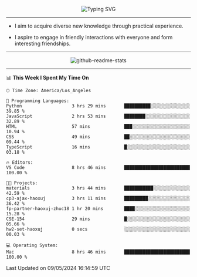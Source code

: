 <p align="center">
  <img src="https://readme-typing-svg.demolab.com?font=Fira+Code&weight=500&size=32&duration=2500&pause=1600&center=true&vCenter=true&random=false&width=1024&height=64&lines=Hi+there+%F0%9F%91%8B;I'm+delighted+you+could+make+it+here+%F0%9F%8E%89;I'm+Harry%2C+a+college+student+still+finding+my+way" alt="Typing SVG" />
</p>


---


- I aim to acquire diverse new knowledge through practical experience.

- I aspire to engage in friendly interactions with everyone and form interesting friendships.


---


<p align="center">
  <img src="https://github-readme-stats.vercel.app/api?username=Harry-Jing&show_icons=true" alt="github-readme-stats"/>
</p>


---

<!--START_SECTION:waka-->
📊 **This Week I Spent My Time On** 

```text
🕑︎ Time Zone: America/Los_Angeles

💬 Programming Languages: 
Python                   3 hrs 29 mins       ██████████░░░░░░░░░░░░░░░   39.85 % 
JavaScript               2 hrs 53 mins       ████████░░░░░░░░░░░░░░░░░   32.89 % 
HTML                     57 mins             ███░░░░░░░░░░░░░░░░░░░░░░   10.94 % 
CSS                      49 mins             ██░░░░░░░░░░░░░░░░░░░░░░░   09.44 % 
TypeScript               16 mins             █░░░░░░░░░░░░░░░░░░░░░░░░   03.18 % 

🔥 Editors: 
VS Code                  8 hrs 46 mins       █████████████████████████   100.00 % 

🐱‍💻 Projects: 
materials                3 hrs 44 mins       ███████████░░░░░░░░░░░░░░   42.59 % 
cp3-ajax-haoxuj          3 hrs 11 mins       █████████░░░░░░░░░░░░░░░░   36.42 % 
fp-partner-haoxuj-zhuc18 1 hr 20 mins        ████░░░░░░░░░░░░░░░░░░░░░   15.28 % 
CSE-154                  29 mins             █░░░░░░░░░░░░░░░░░░░░░░░░   05.66 % 
hw2-set-haoxuj           0 secs              ░░░░░░░░░░░░░░░░░░░░░░░░░   00.03 % 

💻 Operating System: 
Mac                      8 hrs 46 mins       █████████████████████████   100.00 % 
```


 Last Updated on 09/05/2024 16:14:59 UTC
<!--END_SECTION:waka-->
